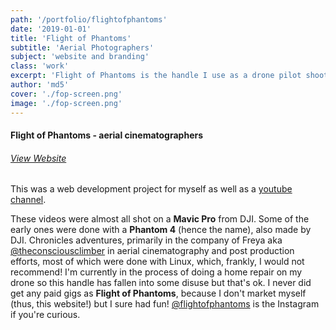 ```yaml
---
path: '/portfolio/flightofphantoms'
date: '2019-01-01'
title: 'Flight of Phantoms'
subtitle: 'Aerial Photographers'
subject: 'website and branding'
class: 'work'
excerpt: 'Flight of Phantoms is the handle I use as a drone pilot shooting rad climbing footage set to hip hop with a Mavic Pro from DJI'
author: 'md5'
cover: './fop-screen.png'
image: './fop-screen.png'
---
```

#### Flight of Phantoms - aerial cinematographers

###### [View Website](https://desforets.github.io/flightofphtms/)

This was a web development project for myself as well as a [youtube channel](https://www.youtube.com/channel/UC2OwcyFl9TA8lYlR4mHRhoQ).

These videos were almost all shot on a **Mavic Pro** from DJI. Some of the early ones were done with a **Phantom 4** (hence the name), also made by DJI. Chronicles adventures, primarily in the company of Freya aka [@theconsciousclimber](https://instagram.com/theconsciousclimber)  in aerial cinematography and post production efforts, most of which were done with Linux, which, frankly, I would not recommend! I'm currently in the process of doing a home repair on my drone so this handle has fallen into some disuse but that's ok. I never did get any paid gigs as **Flight of Phantoms**, because I don't market myself (thus, this website!) but I sure had fun! [@flightofphantoms](https://instagram.com/flightofphantoms) is the Instagram if you're curious.
